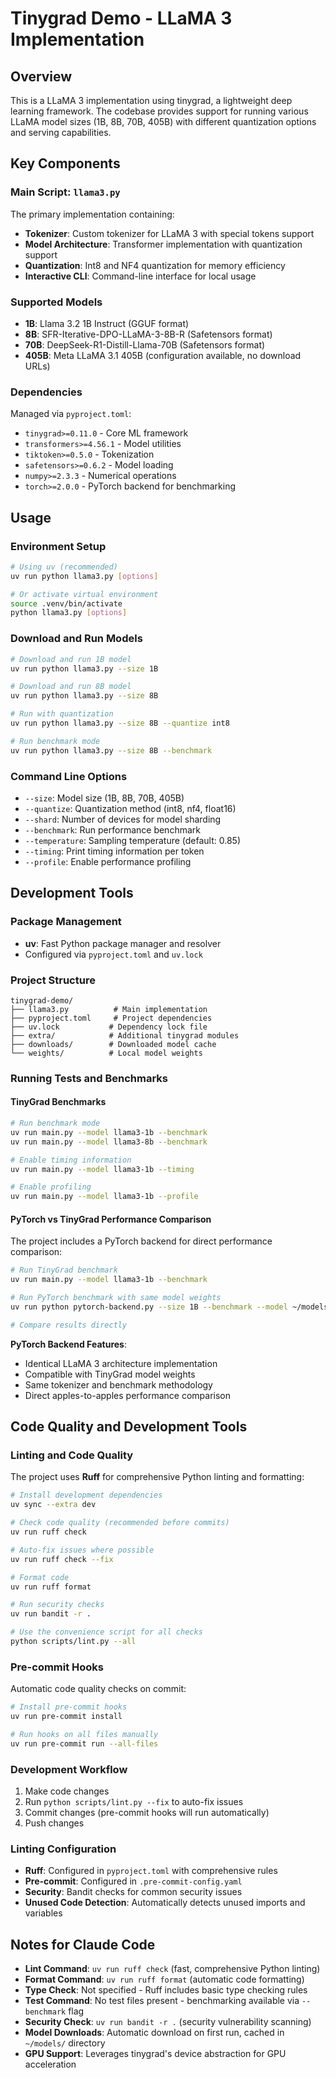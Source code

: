 # Tinygrad Demo - LLaMA 3 Implementation

## Overview

This is a LLaMA 3 implementation using tinygrad, a lightweight deep learning framework. The codebase provides support for running various LLaMA model sizes (1B, 8B, 70B, 405B) with different quantization options and serving capabilities.

## Key Components

### Main Script: `llama3.py`
The primary implementation containing:
- **Tokenizer**: Custom tokenizer for LLaMA 3 with special tokens support
- **Model Architecture**: Transformer implementation with quantization support
- **Quantization**: Int8 and NF4 quantization for memory efficiency
- **Interactive CLI**: Command-line interface for local usage

### Supported Models
- **1B**: Llama 3.2 1B Instruct (GGUF format)
- **8B**: SFR-Iterative-DPO-LLaMA-3-8B-R (Safetensors format)
- **70B**: DeepSeek-R1-Distill-Llama-70B (Safetensors format)
- **405B**: Meta LLaMA 3.1 405B (configuration available, no download URLs)

### Dependencies
Managed via `pyproject.toml`:
- `tinygrad>=0.11.0` - Core ML framework
- `transformers>=4.56.1` - Model utilities
- `tiktoken>=0.5.0` - Tokenization
- `safetensors>=0.6.2` - Model loading
- `numpy>=2.3.3` - Numerical operations
- `torch>=2.0.0` - PyTorch backend for benchmarking

## Usage

### Environment Setup
```bash
# Using uv (recommended)
uv run python llama3.py [options]

# Or activate virtual environment
source .venv/bin/activate
python llama3.py [options]
```

### Download and Run Models
```bash
# Download and run 1B model
uv run python llama3.py --size 1B

# Download and run 8B model
uv run python llama3.py --size 8B

# Run with quantization
uv run python llama3.py --size 8B --quantize int8

# Run benchmark mode
uv run python llama3.py --size 8B --benchmark
```

### Command Line Options
- `--size`: Model size (1B, 8B, 70B, 405B)
- `--quantize`: Quantization method (int8, nf4, float16)
- `--shard`: Number of devices for model sharding
- `--benchmark`: Run performance benchmark
- `--temperature`: Sampling temperature (default: 0.85)
- `--timing`: Print timing information per token
- `--profile`: Enable performance profiling

## Development Tools

### Package Management
- **uv**: Fast Python package manager and resolver
- Configured via `pyproject.toml` and `uv.lock`

### Project Structure
```
tinygrad-demo/
├── llama3.py          # Main implementation
├── pyproject.toml     # Project dependencies
├── uv.lock           # Dependency lock file
├── extra/            # Additional tinygrad modules
├── downloads/        # Downloaded model cache
└── weights/          # Local model weights
```

### Running Tests and Benchmarks

#### TinyGrad Benchmarks
```bash
# Run benchmark mode
uv run main.py --model llama3-1b --benchmark
uv run main.py --model llama3-8b --benchmark

# Enable timing information
uv run main.py --model llama3-1b --timing

# Enable profiling
uv run main.py --model llama3-1b --profile
```

#### PyTorch vs TinyGrad Performance Comparison
The project includes a PyTorch backend for direct performance comparison:

```bash
# Run TinyGrad benchmark
uv run main.py --model llama3-1b --benchmark

# Run PyTorch benchmark with same model weights
uv run python pytorch-backend.py --size 1B --benchmark --model ~/models/llama3-1b-instruct/

# Compare results directly
```

**PyTorch Backend Features**:
- Identical LLaMA 3 architecture implementation
- Compatible with TinyGrad model weights
- Same tokenizer and benchmark methodology
- Direct apples-to-apples performance comparison

## Code Quality and Development Tools

### Linting and Code Quality
The project uses **Ruff** for comprehensive Python linting and formatting:

```bash
# Install development dependencies
uv sync --extra dev

# Check code quality (recommended before commits)
uv run ruff check

# Auto-fix issues where possible
uv run ruff check --fix

# Format code
uv run ruff format

# Run security checks
uv run bandit -r .

# Use the convenience script for all checks
python scripts/lint.py --all
```

### Pre-commit Hooks
Automatic code quality checks on commit:

```bash
# Install pre-commit hooks
uv run pre-commit install

# Run hooks on all files manually
uv run pre-commit run --all-files
```

### Development Workflow
1. Make code changes
2. Run `python scripts/lint.py --fix` to auto-fix issues
3. Commit changes (pre-commit hooks will run automatically)
4. Push changes

### Linting Configuration
- **Ruff**: Configured in `pyproject.toml` with comprehensive rules
- **Pre-commit**: Configured in `.pre-commit-config.yaml`
- **Security**: Bandit checks for common security issues
- **Unused Code Detection**: Automatically detects unused imports and variables

## Notes for Claude Code

- **Lint Command**: `uv run ruff check` (fast, comprehensive Python linting)
- **Format Command**: `uv run ruff format` (automatic code formatting)
- **Type Check**: Not specified - Ruff includes basic type checking rules
- **Test Command**: No test files present - benchmarking available via `--benchmark` flag
- **Security Check**: `uv run bandit -r .` (security vulnerability scanning)
- **Model Downloads**: Automatic download on first run, cached in `~/models/` directory
- **GPU Support**: Leverages tinygrad's device abstraction for GPU acceleration